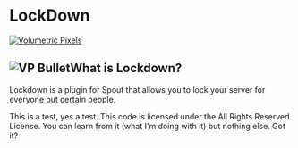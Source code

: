 LockDown
========

[![Volumetric Pixels][VP Logo]][VP Website]

![VP Bullet]What is Lockdown?
-----------------
Lockdown is a plugin for Spout that allows you to lock your server for everyone but certain people.

This is a test, yes a test. This code is licensed under the All Rights Reserved License. You can learn from it (what I'm doing with it) but nothing else. Got it?

[VP Logo]: http://www.hawnutor.org/image/zV5pfpD.png
[VP Website]: http://www.volumetricpixels.com/
[VP Bullet]: http://www.hawnutor.org/image/AkwOSAn.png